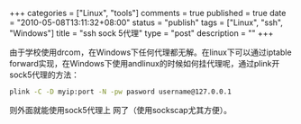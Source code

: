 +++
categories = ["Linux", "tools"]
comments = true
published = true
date = "2010-05-08T13:11:32+08:00"
status = "publish"
tags = ["Linux", "ssh", "Windows"]
title = "ssh sock 5代理"
type = "post"
description = ""
+++


由于学校使用drcom，在Windows下任何代理都无解。在linux下可以通过iptable  forward实现，在Windows下使用andlinux的时候如何挂代理呢，通过plink开sock5代理的方法：

```sh
plink -C -D myip:port -N -pw pasword username@127.0.0.1
```

则外面就能使用sock5代理上 网了（使用sockscap尤其方便）。
<!--more-->